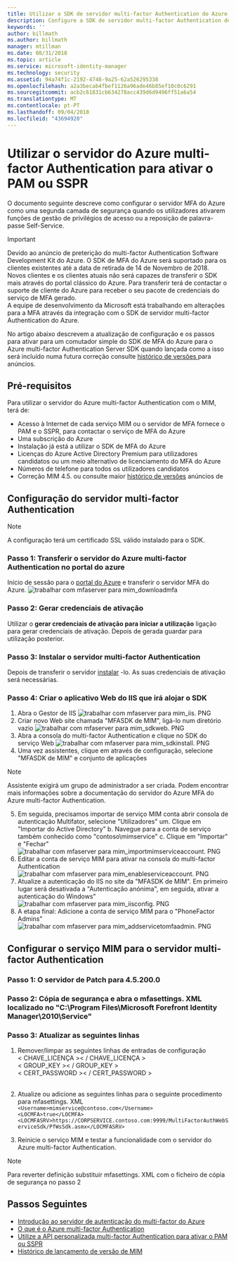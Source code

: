 ```yaml
---
title: Utilizar o SDK de servidor multi-factor Authentication do Azure para ativar o PAM ou cenários de SSPR | Documentos da Microsoft
description: Configure a SDK de servidor multi-factor Authentication do Azure como uma segunda camada de segurança, quando os utilizadores ativarem funções de Privileged Access Management e a reposição personalizada de palavra-passe.
keywords: ''
author: billmath
ms.author: billmath
manager: mtillman
ms.date: 08/31/2018
ms.topic: article
ms.service: microsoft-identity-manager
ms.technology: security
ms.assetid: 94a74f1c-2192-4748-9a25-62a526295338
ms.openlocfilehash: a2a3becab4fbef1126a96ade46b85ef10c0c6291
ms.sourcegitcommit: acb2c61831cb634278acc439d6d9496ff51a6a54
ms.translationtype: MT
ms.contentlocale: pt-PT
ms.lasthandoff: 09/04/2018
ms.locfileid: "43694920"
---
```

# <a name="use-azure-multi-factor-authentication-server-to-activate-pam-or-sspr"></a>Utilizar o servidor do Azure multi-factor Authentication para ativar o PAM ou SSPR
O documento seguinte descreve como configurar o servidor MFA do Azure como uma segunda camada de segurança quando os utilizadores ativarem funções de gestão de privilégios de acesso ou a reposição de palavra-passe Self-Service.

> [!IMPORTANT]
> Devido ao anúncio de preterição do multi-factor Authentication Software Development Kit do Azure. O SDK de MFA do Azure será suportado para os clientes existentes até a data de retirada de 14 de Novembro de 2018. Novos clientes e os clientes atuais não será capazes de transferir o SDK mais através do portal clássico do Azure. Para transferir terá de contactar o suporte de cliente do Azure para receber o seu pacote de credenciais do serviço de MFA gerado. <br> A equipe de desenvolvimento da Microsoft está trabalhando em alterações para a MFA através da integração com o SDK de servidor multi-factor Authentication do Azure.

No artigo abaixo descrevem a atualização de configuração e os passos para ativar para um comutador simple do SDK de MFA do Azure para o Azure multi-factor Authentication Server SDK quando lançada como a isso será incluído numa futura correção consulte [histórico de versões ](/reference/version-history.md) para anúncios. 

## <a name="prerequisites"></a>Pré-requisitos

Para utilizar o servidor do Azure multi-factor Authentication com o MIM, terá de:

- Acesso à Internet de cada serviço MIM ou o servidor de MFA fornece o PAM e o SSPR, para contactar o serviço de MFA do Azure
- Uma subscrição do Azure
- Instalação já está a utilizar o SDK de MFA do Azure
- Licenças do Azure Active Directory Premium para utilizadores candidatos ou um meio alternativo de licenciamento do MFA do Azure
- Números de telefone para todos os utilizadores candidatos
- Correção MIM 4.5. ou consulte maior [histórico de versões](/reference/version-history.md) anúncios de

## <a name="azure-multi-factor-authentication-server-configuration"></a>Configuração do servidor multi-factor Authentication 
> [!NOTE] 
> A configuração terá um certificado SSL válido instalado para o SDK. 

### <a name="step-1-download-azure-multi-factor-authentication-server-from-the-azure-portal"></a>Passo 1: Transferir o servidor do Azure multi-factor Authentication no portal do azure 
Início de sessão para o [portal do Azure](https://portal.azure.com/) e transferir o servidor MFA do Azure.
![trabalhar com mfaserver para mim_downloadmfa](media/working-with-mfaserver-for-mim/working-with-mfaserver-for-mim_downloadmfa.PNG)

### <a name="step-2-generate-activation-credentials"></a>Passo 2: Gerar credenciais de ativação
Utilizar o **gerar credenciais de ativação para iniciar a utilização** ligação para gerar credenciais de ativação. Depois de gerada guardar para utilização posterior.

### <a name="step-3-install-the-azure-multi-factor-authentication-server"></a>Passo 3: Instalar o servidor multi-factor Authentication
Depois de transferir o servidor [instalar](https://docs.microsoft.com/en-us/azure/active-directory/authentication/howto-mfaserver-deploy#install-and-configure-the-mfa-server) -lo.  As suas credenciais de ativação será necessárias. 

### <a name="step-4-create-your-iis-web-application-that-will-host-the-sdk"></a>Passo 4: Criar o aplicativo Web do IIS que irá alojar o SDK
1. Abra o Gestor de IIS ![trabalhar com mfaserver para mim_iis. PNG](media/working-with-mfaserver-for-mim/working-with-mfaserver-for-mim_iis.PNG)
2.  Criar novo Web site chamada "MFASDK de MIM", ligá-lo num diretório vazio ![trabalhar com mfaserver para mim_sdkweb. PNG](media/working-with-mfaserver-for-mim/working-with-mfaserver-for-mim_sdkweb.PNG)
3. Abra a consola do multi-factor Authentication e clique no SDK do serviço Web ![trabalhar com mfaserver para mim_sdkinstall. PNG](media/working-with-mfaserver-for-mim/working-with-mfaserver-for-mim_sdkinstall.PNG)
4. Uma vez assistentes, clique em através de configuração, selecione "MFASDK de MIM" e conjunto de aplicações

> [!NOTE] 
> Assistente exigirá um grupo de administrador a ser criada. Podem encontrar mais informações sobre a documentação do servidor do Azure MFA do Azure multi-factor Authentication.
5. Em seguida, precisamos importar de serviço MIM conta abrir consola de autenticação Multifator, selecione "Utilizadores" um. Clique em "Importar do Active Directory" b. Navegue para a conta de serviço também conhecido como "contoso\mimservice" c. Clique em "Importar" e "Fechar" ![trabalhar com mfaserver para mim_importmimserviceaccount. PNG](media/working-with-mfaserver-for-mim/working-with-mfaserver-for-mim_importmimserviceaccount.PNG) 
6. Editar a conta de serviço MIM para ativar na consola do multi-factor Authentication ![trabalhar com mfaserver para mim_enableserviceaccount. PNG](media/working-with-mfaserver-for-mim/working-with-mfaserver-for-mim_enableserviceaccount.PNG)
7. Atualize a autenticação do IIS no site da "MFASDK de MIM". Em primeiro lugar será desativada a "Autenticação anónima", em seguida, ativar a autenticação do Windows" ![trabalhar com mfaserver para mim_iisconfig. PNG](media/working-with-mfaserver-for-mim/working-with-mfaserver-for-mim_iisconfig.PNG)
8. A etapa final: Adicione a conta de serviço MIM para o "PhoneFactor Admins" ![trabalhar com mfaserver para mim_addservicetomfaadmin. PNG](media/working-with-mfaserver-for-mim/working-with-mfaserver-for-mim_addservicetomfaadmin.PNG)

## <a name="configuring-the-mim-service-for-azure-multi-factor-authentication-server"></a>Configurar o serviço MIM para o servidor multi-factor Authentication 

### <a name="step-1-patch-server-to-452000"></a>Passo 1: O servidor de Patch para 4.5.200.0
 
### <a name="step-2-backup-and-open-the-mfasettingsxml-located-in-the-cprogram-filesmicrosoft-forefront-identity-manager2010service"></a>Passo 2: Cópia de segurança e abra o mfasettings. XML localizado no "C:\Program Files\Microsoft Forefront Identity Manager\2010\Service"

### <a name="step-3-update-the-following-lines"></a>Passo 3: Atualizar as seguintes linhas
1. Remover/limpar as seguintes linhas de entradas de configuração <br>
&LT; CHAVE_LICENÇA &GT;&LT; / CHAVE_LICENÇA &GT;<br>
&LT; GROUP_KEY &GT;&LT; / GROUP_KEY &GT;<br>
&LT; CERT_PASSWORD &GT;&LT; / CERT_PASSWORD &GT;<br>
<CertFilePath></CertFilePath><br>

2. Atualize ou adicione as seguintes linhas para o seguinte procedimento para mfasettings. XML <br>
`<Username>mimservice@contoso.com</Username>` <br>
`<LOCMFA>true</LOCMFA>`<br>
`<LOCMFASRV>https://CORPSERVICE.contoso.com:9999/MultiFactorAuthWebServiceSdk/PfWsSdk.asmx</LOCMFASRV>`

3. Reinicie o serviço MIM e testar a funcionalidade com o servidor do Azure multi-factor Authentication.

> [!NOTE] 
> Para reverter definição substituir mfasettings. XML com o ficheiro de cópia de segurança no passo 2


## <a name="next-steps"></a>Passos Seguintes

-    [Introdução ao servidor de autenticação do multi-factor do Azure](https://docs.microsoft.com/en-us/azure/active-directory/authentication/howto-mfaserver-deploy)
- [O que é o Azure multi-factor Authentication](https://docs.microsoft.com/azure/multi-factor-authentication/multi-factor-authentication)
- [Utilize a API personalizada multi-factor Authentication para ativar o PAM ou SSPR](Working-with-custommfaserver-for-mim.md)
- [Histórico de lançamento de versão de MIM](./reference/version-history.md)